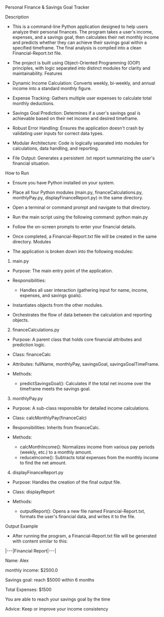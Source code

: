 Personal Finance & Savings Goal Tracker

Description
  - This is a command-line Python application designed to help users analyze their personal finances. The program takes a user's income, expenses, and a savings goal, then calculates their net monthly income and predicts whether they can achieve their savings goal within a specified timeframe. The final analysis is compiled into a clean Financial-Report.txt file.

  - The project is built using Object-Oriented Programming (OOP) principles, with logic separated into distinct modules for clarity and maintainability.
  Features
  - Dynamic Income Calculation: Converts weekly, bi-weekly, and annual income into a standard monthly figure.
  
  - Expense Tracking: Gathers multiple user expenses to calculate total monthly deductions.
  
  - Savings Goal Prediction: Determines if a user's savings goal is achievable based on their net income and desired timeframe.
  
  - Robust Error Handling: Ensures the application doesn't crash by validating user inputs for correct data types.
  
  - Modular Architecture: Code is logically separated into modules for calculations, data handling, and reporting.
  
  - File Output: Generates a persistent .txt report summarizing the user's financial situation.
  
  How to Run
  - Ensure you have Python installed on your system.
  
  - Place all four Python modules (main.py, financeCalculations.py, monthlyPay.py, displayFinanceReport.py) in the same directory.
  
  - Open a terminal or command prompt and navigate to that directory.
  
  - Run the main script using the following command: python main.py
  
  - Follow the on-screen prompts to enter your financial details.
  
  - Once completed, a Financial-Report.txt file will be created in the same directory.
  Modules
  - The application is broken down into the following modules:

1. main.py
  - Purpose: The main entry point of the application.
    
  - Responsibilities:
    - Handles all user interaction (gathering input for name, income, expenses, and savings goals).
      
  - Instantiates objects from the other modules.
    
  - Orchestrates the flow of data between the calculation and reporting objects.

2. financeCalculations.py
  - Purpose: A parent class that holds core financial attributes and prediction logic.
    
  - Class: financeCalc
    
  - Attributes: fullName, monthlyPay, savingsGoal, savingsGoalTimeFrame.
    
  - Methods:
    - predictSavingsGoal(): Calculates if the total net income over the timeframe meets the savings goal.

3. monthlyPay.py
  - Purpose: A sub-class responsible for detailed income calculations.
    
  - Class: calcMonthlyPay(financeCalc)
    
  - Responsibilities: Inherits from financeCalc.
    
  - Methods:
    - calcMonthIncome(): Normalizes income from various pay periods (weekly, etc.) to a monthly amount.
    - reduceIncome(): Subtracts total expenses from the monthly income to find the net amount.

4. displayFinanceReport.py
  - Purpose: Handles the creation of the final output file.
    
  - Class: displayReport
    
  - Methods:
    - outputReport(): Opens a new file named Financial-Report.txt, formats the user's financial data, and writes it to the file.

Output Example
  - After running the program, a Financial-Report.txt file will be generated with content similar to this:

|---|Financial Report|---|

Name: Alex

monthly income: $2500.0

Savings goal: reach $5000 within 6 months

Total Expenses: $1500

You are able to reach your savings goal by the time

Advice: Keep or improve your income consistency
